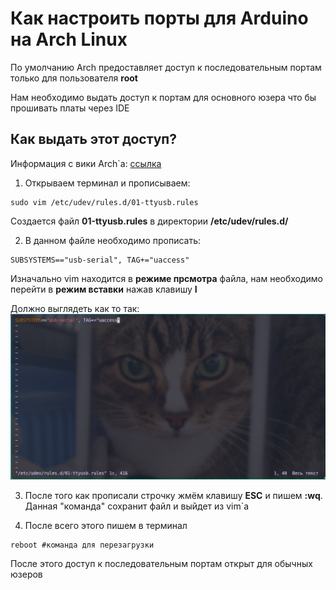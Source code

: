 # Как настроить порты для Arduino на Arch Linux
По умолчанию Arch предоставляет доступ к последовательным портам только для пользователя **root** 

Нам необходимо выдать доступ к портам для основного юзера что бы прошивать платы через IDE

## Как выдать этот доступ?
Информация с вики Arch`а: [ссылка](https://wiki.archlinux.org/title/Arduino#Accessing_serial, "вот")

1. Открываем терминал и прописываем: 
```shell
sudo vim /etc/udev/rules.d/01-ttyusb.rules
```
Создается файл __01-ttyusb.rules__
в директории __/etc/udev/rules.d/__

2. В данном файле необходимо прописать:
```rules
SUBSYSTEMS=="usb-serial", TAG+="uaccess"
```
Изначально vim находится в __режиме прсмотра__ файла, нам необходимо перейти в __режим вставки__ нажав клавишу __I__

Должно выглядеть как то так:
![Должно выглядеть как то так](rules.png)

3. После того как прописали строчку жмём клавишу __ESC__ и пишем __:wq__.
Данная "команда" сохранит файл и выйдет из vim`а

4. После всего этого пишем в терминал
 ```shell
reboot #команда для перезагрузки
```

После этого доступ к последовательным портам открыт для обычных юзеров
